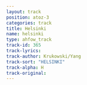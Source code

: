 ```yaml
---
layout: track
position: atoz-3
categories: track
title: Helsinki
name: helsinki
type: ahfow_track
track-id: 365
track-lyrics: 
track-author: Krukowski/Yang
track-sort: "HELSINKI"
track-alpha: H
track-original: 
---
```

